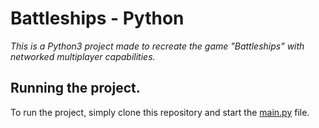 # Battleships - Python
_This is a Python3 project made to recreate the game "Battleships" with networked multiplayer capabilities._

## Running the project.
To run the project, simply clone this repository and start the [main.py](main.py) file.

